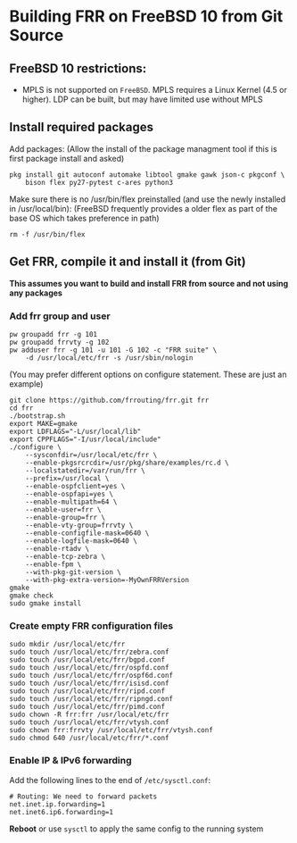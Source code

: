 Building FRR on FreeBSD 10 from Git Source
==========================================

FreeBSD 10 restrictions:
------------------------

- MPLS is not supported on `FreeBSD`. MPLS requires a Linux Kernel
  (4.5 or higher). LDP can be built, but may have limited use 
  without MPLS

Install required packages
-------------------------

Add packages:
(Allow the install of the package managment tool if this is first package 
install and asked)  

    pkg install git autoconf automake libtool gmake gawk json-c pkgconf \
        bison flex py27-pytest c-ares python3

Make sure there is no /usr/bin/flex preinstalled (and use the newly 
installed in /usr/local/bin):
(FreeBSD frequently provides a older flex as part of the base OS which 
takes preference in path)

    rm -f /usr/bin/flex

Get FRR, compile it and install it (from Git)
---------------------------------------------

**This assumes you want to build and install FRR from source and not 
using any packages**

### Add frr group and user

    pw groupadd frr -g 101
    pw groupadd frrvty -g 102
    pw adduser frr -g 101 -u 101 -G 102 -c "FRR suite" \
        -d /usr/local/etc/frr -s /usr/sbin/nologin

(You may prefer different options on configure statement. These are just 
an example)

    git clone https://github.com/frrouting/frr.git frr
    cd frr
    ./bootstrap.sh
    export MAKE=gmake
    export LDFLAGS="-L/usr/local/lib"
    export CPPFLAGS="-I/usr/local/include"
    ./configure \
        --sysconfdir=/usr/local/etc/frr \
        --enable-pkgsrcrcdir=/usr/pkg/share/examples/rc.d \
        --localstatedir=/var/run/frr \
        --prefix=/usr/local \
        --enable-ospfclient=yes \
        --enable-ospfapi=yes \
        --enable-multipath=64 \
        --enable-user=frr \
        --enable-group=frr \
        --enable-vty-group=frrvty \
        --enable-configfile-mask=0640 \
        --enable-logfile-mask=0640 \
        --enable-rtadv \
        --enable-tcp-zebra \
        --enable-fpm \
        --with-pkg-git-version \
        --with-pkg-extra-version=-MyOwnFRRVersion   
    gmake
    gmake check
    sudo gmake install

### Create empty FRR configuration files
    sudo mkdir /usr/local/etc/frr
    sudo touch /usr/local/etc/frr/zebra.conf
    sudo touch /usr/local/etc/frr/bgpd.conf
    sudo touch /usr/local/etc/frr/ospfd.conf
    sudo touch /usr/local/etc/frr/ospf6d.conf
    sudo touch /usr/local/etc/frr/isisd.conf
    sudo touch /usr/local/etc/frr/ripd.conf
    sudo touch /usr/local/etc/frr/ripngd.conf
    sudo touch /usr/local/etc/frr/pimd.conf
    sudo chown -R frr:frr /usr/local/etc/frr
    sudo touch /usr/local/etc/frr/vtysh.conf
    sudo chown frr:frrvty /usr/local/etc/frr/vtysh.conf
    sudo chmod 640 /usr/local/etc/frr/*.conf

### Enable IP & IPv6 forwarding

Add the following lines to the end of `/etc/sysctl.conf`:

    # Routing: We need to forward packets
    net.inet.ip.forwarding=1
    net.inet6.ip6.forwarding=1

**Reboot** or use `sysctl` to apply the same config to the running system
